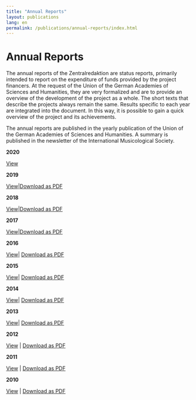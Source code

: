 ```yaml
---
title: "Annual Reports"
layout: publications
lang: en
permalink: /publications/annual-reports/index.html
---
```


# Annual Reports

The annual reports of the Zentralredaktion are status reports, primarily intended to report on the expenditure of funds provided by the project financers. At the request of the Union of the German Academies of Sciences and Humanities, they are very formalized and are to provide an overview of the development of the project as a whole. The short texts that describe the projects always remain the same. Results specific to each year are integrated into the document. In this way, it is possible to gain a quick overview of the project and its achievements.

The annual reports are published in the yearly publication of the Union of the German Academies of Sciences and Humanities. A summary is published in the newsletter of the International Musicological Society.

**2020**

[View](/publications/annual-reports/2020.html)


**2019**

[View](/publications/annual-reports/2019.html#c3967)|[Download as PDF](/resources-old-website/user_upload/RISM-Jahresbericht-19_EN.pdf)


**2018**

[View](/publications/annual-reports/2018.html)|[Download as PDF](/resources-old-website/community-content/Zentralredaktion/Jahresberichte/RISM-Jahresbericht-18_EN.pdf)


**2017**

[View](/publications/annual-reports/2017.html)|[Download as PDF](/resources-old-website/Jahresbericht2017_EN.pdf)


**2016**

[View](/publications/annual-reports/2016.html#c3434)| [Download as PDF](/resources-old-website/Jahresbericht_EN_2016.pdf)


**2015**

[View](/publications/annual-reports/2015.html#c3227)| [Download as PDF](/resources-old-website/Jahresbericht_EN_2015.pdf)


**2014**

[View](/publications/annual-reports/2014.html)| [Download as PDF](/resources-old-website/community-content/Zentralredaktion/Annual_Report_2014.pdf)


**2013**

[View](/publications/annual-reports/2013.html#c2693)| [Download as PDF](/resources-old-website/community-content/Zentralredaktion/Jahresbericht_EN_web_2013.pdf)


**2012**

[View](/publications/annual-reports/2012.html#c2449) | [Download as PDF](/resources-old-website/community-content/Zentralredaktion/JahresberichtEnglisch.pdf)


**2011**

[View](/publications/annual-reports/2011.html) | [Download as PDF](/resources-old-website/community-content/Zentralredaktion/Jahresbericht%202011%20englisch_01.pdf)


**2010**

[View](/publications/annual-reports/2010.html) | [Download as PDF](/resources-old-website/community-content/Zentralredaktion/JahresberichtEnglisch%202010.pdf)
